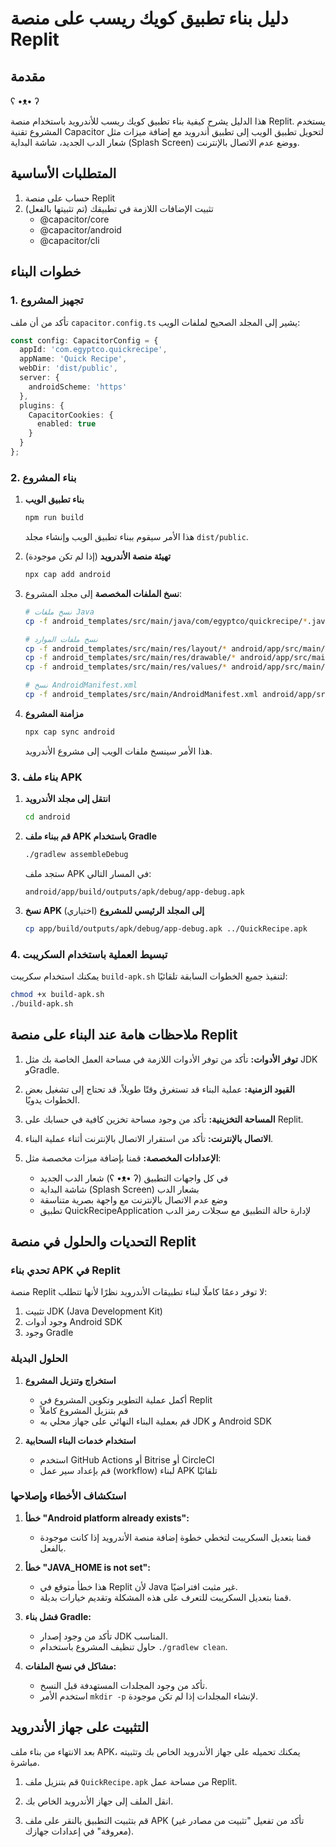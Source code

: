 # دليل بناء تطبيق كويك ريسب على منصة Replit

## مقدمة
ʕ •ᴥ• ʔ

هذا الدليل يشرح كيفية بناء تطبيق كويك ريسب للأندرويد باستخدام منصة Replit. يستخدم المشروع تقنية Capacitor لتحويل تطبيق الويب إلى تطبيق أندرويد مع إضافة ميزات مثل شعار الدب الجديد، شاشة البداية (Splash Screen) ووضع عدم الاتصال بالإنترنت.

## المتطلبات الأساسية

1. حساب على منصة Replit
2. تثبيت الإضافات اللازمة في تطبيقك (تم تثبيتها بالفعل)
   - @capacitor/core
   - @capacitor/android
   - @capacitor/cli

## خطوات البناء

### 1. تجهيز المشروع

تأكد من أن ملف `capacitor.config.ts` يشير إلى المجلد الصحيح لملفات الويب:

```typescript
const config: CapacitorConfig = {
  appId: 'com.egyptco.quickrecipe',
  appName: 'Quick Recipe',
  webDir: 'dist/public',
  server: {
    androidScheme: 'https'
  },
  plugins: {
    CapacitorCookies: {
      enabled: true
    }
  }
};
```

### 2. بناء المشروع

1. **بناء تطبيق الويب**

   ```bash
   npm run build
   ```

   هذا الأمر سيقوم ببناء تطبيق الويب وإنشاء مجلد `dist/public`.

2. **تهيئة منصة الأندرويد** (إذا لم تكن موجودة)

   ```bash
   npx cap add android
   ```

3. **نسخ الملفات المخصصة** إلى مجلد المشروع:

   ```bash
   # نسخ ملفات Java
   cp -f android_templates/src/main/java/com/egyptco/quickrecipe/*.java android/app/src/main/java/com/egyptco/quickrecipe/
   
   # نسخ ملفات الموارد
   cp -f android_templates/src/main/res/layout/* android/app/src/main/res/layout/
   cp -f android_templates/src/main/res/drawable/* android/app/src/main/res/drawable/
   cp -f android_templates/src/main/res/values/* android/app/src/main/res/values/
   
   # نسخ AndroidManifest.xml
   cp -f android_templates/src/main/AndroidManifest.xml android/app/src/main/AndroidManifest.xml
   ```

4. **مزامنة المشروع**

   ```bash
   npx cap sync android
   ```

   هذا الأمر سينسخ ملفات الويب إلى مشروع الأندرويد.

### 3. بناء ملف APK

1. **انتقل إلى مجلد الأندرويد**

   ```bash
   cd android
   ```

2. **قم ببناء ملف APK باستخدام Gradle**

   ```bash
   ./gradlew assembleDebug
   ```

   ستجد ملف APK في المسار التالي:
   
   ```
   android/app/build/outputs/apk/debug/app-debug.apk
   ```

3. **نسخ APK إلى المجلد الرئيسي للمشروع** (اختياري)

   ```bash
   cp app/build/outputs/apk/debug/app-debug.apk ../QuickRecipe.apk
   ```

### 4. تبسيط العملية باستخدام السكريبت

يمكنك استخدام سكريبت `build-apk.sh` لتنفيذ جميع الخطوات السابقة تلقائيًا:

```bash
chmod +x build-apk.sh
./build-apk.sh
```

## ملاحظات هامة عند البناء على منصة Replit

1. **توفر الأدوات:** تأكد من توفر الأدوات اللازمة في مساحة العمل الخاصة بك مثل JDK وGradle.

2. **القيود الزمنية:** عملية البناء قد تستغرق وقتًا طويلاً، قد تحتاج إلى تشغيل بعض الخطوات يدويًا.

3. **المساحة التخزينية:** تأكد من وجود مساحة تخزين كافية في حسابك على Replit.

4. **الاتصال بالإنترنت:** تأكد من استقرار الاتصال بالإنترنت أثناء عملية البناء.

5. **الإعدادات المخصصة:** قمنا بإضافة ميزات مخصصة مثل:
   - شعار الدب الجديد (ʕ •ᴥ• ʔ) في كل واجهات التطبيق
   - شاشة البداية (Splash Screen) بشعار الدب
   - وضع عدم الاتصال بالإنترنت مع واجهة بصرية متناسقة
   - تطبيق QuickRecipeApplication لإدارة حالة التطبيق مع سجلات رمز الدب

## التحديات والحلول في منصة Replit

### تحدي بناء APK في Replit

منصة Replit لا توفر دعمًا كاملًا لبناء تطبيقات الأندرويد نظرًا لأنها تتطلب:
1. تثبيت JDK (Java Development Kit)
2. وجود أدوات Android SDK
3. وجود Gradle

### الحلول البديلة

1. **استخراج وتنزيل المشروع**
   - أكمل عملية التطوير وتكوين المشروع في Replit
   - قم بتنزيل المشروع كاملاً
   - قم بعملية البناء النهائي على جهاز محلي به JDK و Android SDK

2. **استخدام خدمات البناء السحابية**
   - استخدم GitHub Actions أو Bitrise أو CircleCI
   - قم بإعداد سير عمل (workflow) لبناء APK تلقائيًا

### استكشاف الأخطاء وإصلاحها

1. **خطأ "Android platform already exists":**
   - قمنا بتعديل السكريبت لتخطي خطوة إضافة منصة الأندرويد إذا كانت موجودة بالفعل.

2. **خطأ "JAVA_HOME is not set":**
   - هذا خطأ متوقع في Replit لأن Java غير مثبت افتراضيًا.
   - قمنا بتعديل السكريبت للتعرف على هذه المشكلة وتقديم خيارات بديلة.

3. **فشل بناء Gradle:**
   - تأكد من وجود إصدار JDK المناسب.
   - حاول تنظيف المشروع باستخدام `./gradlew clean`.

4. **مشاكل في نسخ الملفات:**
   - تأكد من وجود المجلدات المستهدفة قبل النسخ.
   - استخدم الأمر `mkdir -p` لإنشاء المجلدات إذا لم تكن موجودة.

## التثبيت على جهاز الأندرويد

بعد الانتهاء من بناء ملف APK، يمكنك تحميله على جهاز الأندرويد الخاص بك وتثبيته مباشرة.

1. قم بتنزيل ملف `QuickRecipe.apk` من مساحة عمل Replit.

2. انقل الملف إلى جهاز الأندرويد الخاص بك.

3. قم بتثبيت التطبيق بالنقر على ملف APK (تأكد من تفعيل "تثبيت من مصادر غير معروفة" في إعدادات جهازك).
